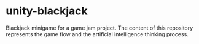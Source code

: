 # unity-blackjack
Blackjack minigame for a game jam project. The content of this repository represents the game flow and the artificial intelligence thinking process.
